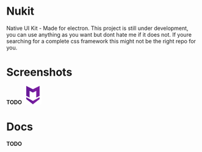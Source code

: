 
# Nukit
Native UI Kit - Made for electron. This project is still under development, you can
use anything as you want but dont hate me if it does not. If youre searching for a
complete css framework this might not be the right repo for you.

# Screenshots
**TODO**
![Screenshot 1](https://github.com/adam-p/markdown-here/raw/master/src/common/images/icon48.png "Screenshot 1")


# Docs
**TODO**
